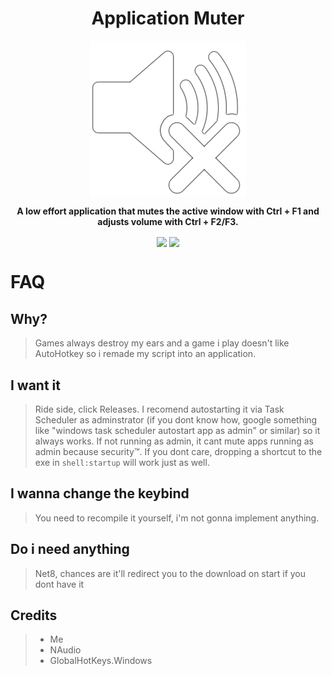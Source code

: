 <h1 align="center">Application Muter</h1>
<p align="center"><img src="Assets/Icon.png" width=250 align="center"></p>
<p align="center" style="font-weight:bold;">A low effort application that mutes the active window with Ctrl + F1 and adjusts volume with Ctrl + F2/F3.</p>

<p align="center"><img src="https://img.shields.io/github/stars/TheXorog/ApplicationMuter" align="center"> <img src="https://img.shields.io/github/watchers/TheXorog/ApplicationMuter" align="center"></p>


# FAQ
## Why?
> Games always destroy my ears and a game i play doesn't like AutoHotkey so i remade my script into an application.

## I want it
> Ride side, click Releases. I recomend autostarting it via Task Scheduler as adminstrator (if you dont know how, google something like "windows task scheduler autostart app as admin" or similar) so it always works. If not running as admin, it cant mute apps running as admin because security™️. If you dont care, dropping a shortcut to the exe in `shell:startup` will work just as well.

## I wanna change the keybind
> You need to recompile it yourself, i'm not gonna implement anything.

## Do i need anything
> Net8, chances are it'll redirect you to the download on start if you dont have it

## Credits
> - Me
> - NAudio
> - GlobalHotKeys.Windows
